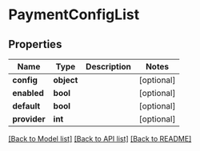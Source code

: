 # PaymentConfigList

## Properties
Name | Type | Description | Notes
------------ | ------------- | ------------- | -------------
**config** | **object** |  | [optional] 
**enabled** | **bool** |  | [optional] 
**default** | **bool** |  | [optional] 
**provider** | **int** |  | [optional] 

[[Back to Model list]](../README.md#documentation-for-models) [[Back to API list]](../README.md#documentation-for-api-endpoints) [[Back to README]](../README.md)


